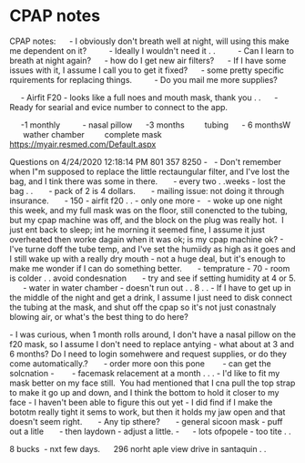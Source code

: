 # CPAP notes

CPAP notes:
     - I obviously don't breath well at night, will using this make me dependent on it?
         - Ideally I wouldn't need it . .
         - Can I learn to breath at night again?
     - how do I get new air filters?
     - If I have some issues with it, I assume I call you to get it fixed?
     - some pretty specific rquirements for replacing things.
         - Do you mail me more supplies?

     - Airfit F20 - looks like a full noes and mouth mask, thank you . .
     - Ready for searial and evice number to connect to the app.

     -1 monthly
         - nasal pillow
     -3 months
        tubing
     - 6 monthsW
        wather chamber
        complete mask
<https://myair.resmed.com/Default.aspx>

Questions on 4/24/2020 12:18:14 PM
801 357 8250 - 
 - Don't remember when I"m supposed to replace the little rectaungular filter, and I've lost the bag, and I tink there was some in there.
      - every two . .weeks - lost the bag . .
      - pack of 2 is 4 dollars.
      - mailing issue: not doing it through insurance.
      - 150 - airfit f20 . . - only one more - 
 - woke up one night this week, and my full mask was on the floor, still conencted to the tubing, but my cpap machine was off, and the block on the plug was really hot.  I just ent back to sleep; int he morning it seemed fine, I assume it just overheated then worke dagain when it was ok; is my cpap machine ok?
\- I've turne doff the tube temp, and I've set the humiidy as high as it goes and I still wake up with a really dry mouth - not a huge deal, but it's enough to make me wonder if I can do something better.
      - temprature - 70 - room is colder . . avoid condesnation
      - try and see if setting humidity at 4 or 5.
      - water in water chamber - doesn't run out . . 8 . .
\- If I have to get up in the middle of the night and get a drink, I assume I just need to disk connect the tubing at the mask, and shut off the cpap so it's not just conastnaly blowing air, or what's the best thing to do here?

\- I was curious, when 1 month rolls around, I don't have a nasal pillow on the f20 mask, so I assume I don't need to replace antying - what about at 3 and 6 months? Do I need to login somehwere and request supplies, or do they come automatically.?
      - order more oon this pone 
      - can get the solcnation - 
      - facemask relacement at a month . . .
\- I'd like to fit my mask better on my face still.  You had mentioned that I cna pull the top strap to make it go up and down, and I think the bottom to hold it closer to my face - I haven't been able to figure this out yet - I did find if I make the bototm really tight it sems to work, but then it holds my jaw open and that doesn't seem right.
      - Any tip sthere?
      - general sicoon mask - puff out a litle
      - then laydown - adjust a little.
\-      - lots ofpopele - too tite . .

8 bucks  - nxt few days.
     296 norht aple view drive in santaquin . .
